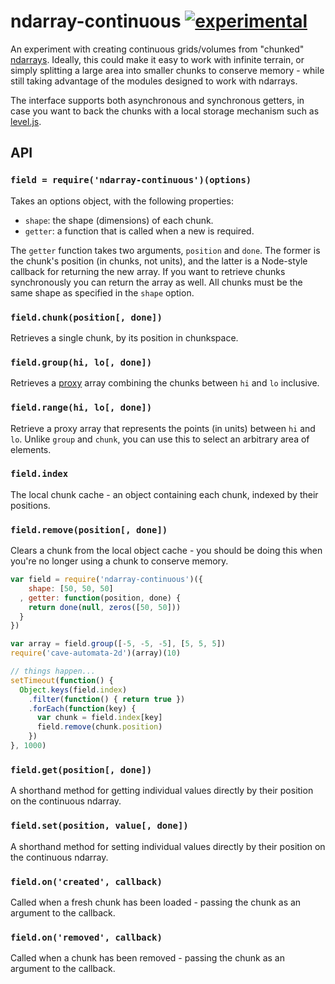 # ndarray-continuous [![experimental](https://rawgithub.com/hughsk/stability-badges/master/dist/experimental.svg)](http://github.com/hughsk/stability-badges) #

An experiment with creating continuous grids/volumes from "chunked"
[ndarrays](http://github.com/mikolalysenko/ndarray). Ideally, this could make
it easy to work with infinite terrain, or simply splitting a large area into
smaller chunks to conserve memory - while still taking advantage of the modules
designed to work with ndarrays.

The interface supports both asynchronous and synchronous getters, in case you
want to back the chunks with a local storage mechanism such as
[level.js](http://github.com/maxogden/level.js).

## API ##

### `field = require('ndarray-continuous')(options)` ###

Takes an options object, with the following properties:

* `shape`: the shape (dimensions) of each chunk.
* `getter`: a function that is called when a new is required.

The `getter` function takes two arguments, `position` and `done`. The former
is the chunk's position (in chunks, not units), and the latter is a Node-style
callback for returning the new array. If you want to retrieve chunks
synchronously you can return the array as well. All chunks must be the same
shape as specified in the `shape` option.

### `field.chunk(position[, done])` ###

Retrieves a single chunk, by its position in chunkspace.

### `field.group(hi, lo[, done])` ###

Retrieves a [proxy](http://github.com/mikolalysenko/ndarray-proxy) array
combining the chunks between `hi` and `lo` inclusive.

### `field.range(hi, lo[, done])` ###

Retrieve a proxy array that represents the points (in units) between `hi` and
`lo`. Unlike `group` and `chunk`, you can use this to select an arbitrary area
of elements.

### `field.index` ###

The local chunk cache - an object containing each chunk, indexed by their
positions.

### `field.remove(position[, done])` ###

Clears a chunk from the local object cache - you should be doing this when
you're no longer using a chunk to conserve memory.

``` javascript
var field = require('ndarray-continuous')({
    shape: [50, 50, 50]
  , getter: function(position, done) {
    return done(null, zeros([50, 50]))
  }
})

var array = field.group([-5, -5, -5], [5, 5, 5])
require('cave-automata-2d')(array)(10)

// things happen...
setTimeout(function() {
  Object.keys(field.index)
    .filter(function() { return true })
    .forEach(function(key) {
      var chunk = field.index[key]
      field.remove(chunk.position)
    })
}, 1000)
```

### `field.get(position[, done])` ###

A shorthand method for getting individual values directly by their position on
the continuous ndarray.

### `field.set(position, value[, done])` ###

A shorthand method for setting individual values directly by their position on
the continuous ndarray.

### `field.on('created', callback)` ###

Called when a fresh chunk has been loaded - passing the chunk as an argument to
the callback.

### `field.on('removed', callback)` ###

Called when a chunk has been removed - passing the chunk as an argument to the
callback.
